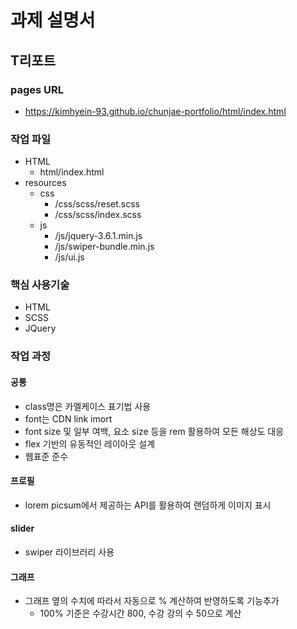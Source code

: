 # 과제 설명서
## T리포트
### pages URL
+ https://kimhyein-93.github.io/chunjae-portfolio/html/index.html
### 작업 파일
+ HTML
  + html/index.html
+ resources
  + css
    + /css/scss/reset.scss
    + /css/scss/index.scss
  + js
    + /js/jquery-3.6.1.min.js
    + /js/swiper-bundle.min.js
    + /js/ui.js
### 핵심 사용기술
+ HTML
+ SCSS
+ JQuery 
### 작업 과정
#### 공통
+ class명은 카멜케이스 표기법 사용
+ font는 CDN link imort
+ font size 및 일부 여백, 요소 size 등을 rem 활용하여 모든 해상도 대응
+ flex 기반의 유동적인 레이아웃 설계
+ 웹표준 준수
#### 프로필
+ lorem picsum에서 제공하는 API를 활용하여 랜덤하게 이미지 표시
#### slider
+ swiper 라이브러리 사용
#### 그래프
+ 그래프 옆의 수치에 따라서 자동으로 % 계산하여 반영하도록 기능추가
  + 100% 기준은 수강시간 800, 수강 강의 수 50으로 계산
